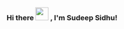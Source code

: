 ### Hi there <img src="https://raw.githubusercontent.com/MartinHeinz/MartinHeinz/master/wave.gif" width="30px"> , I'm Sudeep Sidhu!

<!--
**sidhu1012/sidhu1012** is a ✨ _special_ ✨ repository because its `README.md` (this file) appears on your GitHub profile.

-I am a Python Developer, and a Data Science ,Machine Learning and Artifical Intelligence Enthusiast from India. 🚀
- 💬 Ask me about anything you think 💡, I can help you out with 😄.
- 📫 <b>How to reach me: <a href="https://www.linkedin.com/in/sudeep-sidhu-05234118a/">
        <img src="https://img.shields.io/badge/LinkedIn--_.svg?style=social&logo=linkedin" alt="LinkedIn Sudeep Sidhu">
    </a>
    <a href="mailto:sudeepmanilsidhu@gmail.com">
        <img src="https://img.shields.io/badge/gmail--_.svg?style=social&logo=gmail" alt="Gmail Sudeep Sidhu">
    </a>
    <a href="https://github.com/sidhu1012">
        <img src="https://img.shields.io/github/followers/sidhu1012.svg?label=GitHub&style=social" alt="GitHub Sudeep Sidhu">
    </a> 


### 📌  Languages and Tools: <p align="center">

<img height="40px" width="40px" src="https://img.icons8.com/color/100/000000/python.png"/>

<img height="40px" width="40px" src="https://img.icons8.com/color/100/000000/c-plus-plus-logo.png"/>

<img height="33px" width="33px" src="https://upload.wikimedia.org/wikipedia/commons/thumb/2/2d/Tensorflow_logo.svg/957px-Tensorflow_logo.svg.png"/>

<img height="40px" width="40px" src="https://img.icons8.com/color/100/000000/git.png"/>

<img height="45px" width="45px" src="https://img.icons8.com/ios/100/000000/mysql-logo.png"/>

<img height="37px" width="37px" src="https://upload.wikimedia.org/wikipedia/commons/thumb/3/38/Jupyter_logo.svg/1200px-Jupyter_logo.svg.png">

<img height="36px" width="36px" src="https://colab.research.google.com/img/colab_favicon_256px.png">

<img height="38px" width="38px" src="https://img.icons8.com/nolan/100/visual-studio-code-2019.png"/>


</p>

</b>


<br />  

![Sudeep's github stats](https://github-readme-stats.vercel.app/api?username=sidhu1012&hide=stars&theme=tokyonight&show_icons=true&count_private=true&include_all_commits=true)
![Sudeep's github stats](https://github-readme-stats.vercel.app/api/top-langs/?username=sidhu1012&layout=compact&card_width=300&card_height=150&theme=tokyonight)

<br />
